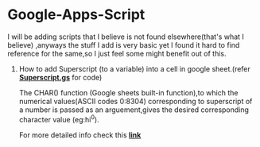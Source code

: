 # Google-Apps-Script

I will be adding scripts that I believe is not found elsewhere(that's what I believe) ,anyways the stuff I add is very basic yet I found it hard to find reference for the same,so I just feel some might benefit out of this.


1. How to add Superscript (to a variable) into a cell in google sheet.(refer __[Superscript.gs](https://github.com/RK-IN-Coder/Google-Apps-Script/blob/main/Superscript.gs)__ for code)
    
    The CHAR() function (Google sheets built-in function),to which the numerical values(ASCII codes 0:8304) corresponding to superscript of a number is passed as an     arguement,gives the desired corresponding character value (eg:hi<sup>0</sup>).
    
    For more detailed info check this __[link](https://spreadsheetpoint.com/subscript-and-superscript-in-google-sheets/#Using_the_CHAR()_function)__
